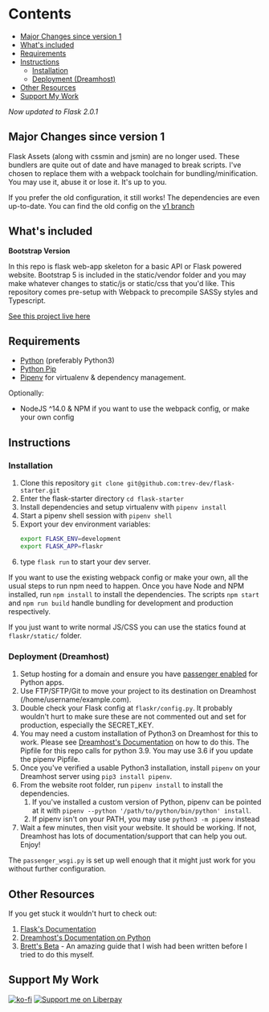 # Contents
<!-- MarkdownTOC autolink="true" autoanchor="true" -->

- [Major Changes since version 1](#major-changes-since-version-1)
- [What's included](#whats-included)
- [Requirements](#requirements)
- [Instructions](#instructions)
    - [Installation](#installation)
    - [Deployment \(Dreamhost\)](#deployment-dreamhost)
- [Other Resources](#other-resources)
- [Support My Work](#support-my-work)

<!-- /MarkdownTOC -->

*Now updated to Flask 2.0.1*

<a id="major-changes-since-version-1"></a>
## Major Changes since version 1

Flask Assets (along with cssmin and jsmin) are no longer used. These bundlers are quite out of date and have managed to break scripts. I've chosen to replace them with a webpack toolchain for bundling/minification. You may use it, abuse it or lose it. It's up to you.

If you prefer the old configuration, it still works! The dependencies are even up-to-date. You can find the old config on the [v1 branch](https://github.com/trev-dev/flask-starter/tree/v1)

<a id="whats-included"></a>
## What's included

**Bootstrap Version**

In this repo is flask web-app skeleton for a basic API or Flask powered website. Bootstrap 5 is included in the static/vendor folder and you may make whatever changes to static/js or static/css that you'd like. This repository comes pre-setup with Webpack to precompile SASSy styles and Typescript.

[See this project live here](<http://flask-skeleton.trevdev.ca/>)

<a id="requirements"></a>
## Requirements

-   [Python](https://www.python.org/downloads/) (preferably Python3)
-   [Python Pip](https://pip.pypa.io/en/stable/installing/)
-   [Pipenv](https://pipenv.readthedocs.io/en/latest/) for virtualenv & dependency management.

Optionally:
- NodeJS ^14.0 & NPM if you want to use the webpack config, or make your own config

<a id="instructions"></a>
## Instructions

<a id="installation"></a>
### Installation

1.  Clone this repository `git clone git@github.com:trev-dev/flask-starter.git`
2.  Enter the flask-starter directory `cd flask-starter`
3.  Install dependencies and setup virtualenv with `pipenv install`
4.  Start a pipenv shell session with `pipenv shell`
5.  Export your dev environment variables:
    ```bash
    export FLASK_ENV=development
    export FLASK_APP=flaskr
    ```
6.  type `flask run` to start your dev server.  

If you want to use the existing webpack config or make your own, all the usual steps to run npm need to happen. Once you have Node and NPM installed, run `npm install` to install the dependencies. The scripts `npm start` and `npm run build` handle bundling for development and production respectively.

If you just want to write normal JS/CSS you can use the statics found at `flaskr/static/` folder.

<a id="deployment-dreamhost"></a>
### Deployment (Dreamhost)

1.  Setup hosting for a domain and ensure you have [passenger enabled](https://help.dreamhost.com/hc/en-us/articles/216385637-How-do-I-enable-Passenger-on-my-domain) for Python apps.
2.  Use FTP/SFTP/Git to move your project to its destination on Dreamhost (/home/username/example.com).
3.  Double check your Flask config at `flaskr/config.py`. It probably wouldn't hurt to make sure these are not commented out and set for production, especially the SECRET_KEY.
4.  You may need a custom installation of Python3 on Dreamhost for this to work. Please see [Dreamhost's Documentation](https://help.dreamhost.com/hc/en-us/articles/115000702772-Installing-a-custom-version-of-Python-3) on how to do this. The Pipfile for this repo calls for python 3.9. You may use 3.6 if you update the pipenv Pipfile.
5. Once you've verified a usable Python3 installation, install `pipenv` on your Dreamhost server using `pip3 install pipenv`.
6. From the website root folder, run `pipenv install` to install the dependencies.
    1. If you've installed a custom version of Python, pipenv can be pointed at it with `pipenv --python '/path/to/python/bin/python' install`.
    2. If pipenv isn't on your PATH, you may use `python3 -m pipenv` instead
7. Wait a few minutes, then visit your website. It should be working. If not, Dreamhost has lots of documentation/support that can help you out. Enjoy!

The `passenger_wsgi.py` is set up well enough that it might just work for you without further configuration.

<a id="other-resources"></a>
## Other Resources

If you get stuck it wouldn't hurt to check out:

1. [Flask's Documentation](https://flask.palletsprojects.com/en/2.0.x/)
2. [Dreamhost's Documentation on Python](https://help.dreamhost.com/hc/en-us/articles/216137717)
3. [Brett's Beta](http://www.brettsbeta.com/blog/2020/07/flask-on-dreamhost-shared-website-hosting/) - An amazing guide that I wish had been written before I tried to do this myself.

<a id="support-my-work"></a>
## Support My Work

[![ko-fi](https://ko-fi.com/img/githubbutton_sm.svg)](https://ko-fi.com/Y8Y34UWHH) [![Support me on Liberpay](https://liberapay.com/assets/widgets/donate.svg)](https://liberapay.com/trev.dev/donate)